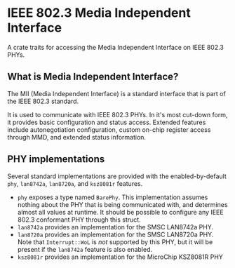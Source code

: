 # IEEE 802.3 Media Independent Interface

A crate traits for accessing the Media Independent Interface on IEEE 802.3 PHYs.

## What is Media Independent Interface?

The MII (Media Independent Interface) is a standard interface that is part of the IEEE 802.3 standard.

It is used to communicate with IEEE 802.3 PHYs. In it's most cut-down form, it provides basic configuration and status access. Extended features
include autonegotiation configuration, custom on-chip register access through MMD, and extended status information.

## PHY implementations
Several standard implementations are provided with the enabled-by-default `phy`, `lan8742a`, `lan8720a`, and `ksz8081r` features.

* `phy` exposes a type named `BarePhy`. This implementation assumes nothing about the PHY that is being communicated with, and determines almost all values at runtime. It should be possible to configure any IEEE 802.3 conformant PHY through this struct.
* `lan8742a` provides an implementation for the SMSC LAN8742a PHY.
* `lan8720a` provides an implementation for the SMSC LAN8720a PHY. Note that `Interrupt::WoL` is _not_ supported by this PHY, but it will be present if the `lan8742a` feature is also enabled.
* `ksz8081r` provides an implementation for the MicroChip KSZ8081R PHY